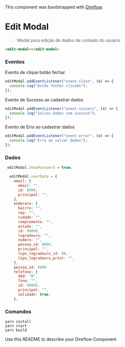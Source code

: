 This component was bootstrapped with [Direflow](https://direflow.io).

# Edit Modal
> Modal para edição de dados de contado do usuário

```html
<edit-modal></edit-modal>
```

### Eventos

Evento de clique botão fechar
```javascript
editModal.addEventListener("event-close", (e) => {
  console.log("botão fechar clicado");
});
```

Evento de Sucesso ao cadastrar dados
```javascript
editModal.addEventListener("event-success", (e) => {
  console.log("Salvou dados com sucesso");
});
```

Evento de Erro ao cadastrar dados
```javascript
editModal.addEventListener("event-error", (e) => {
  console.log("Erro ao salvar dados");
});
```

### Dados
```javascript
 editModal.showPassword = true;

  editModal.userData = {
    email: {
      email: "",
      id: 0000,
      principal: "",
    },
    endereco: {
      bairro: "",
      cep: "",
      cidade: "",
      complemento: "",
      estado: "",
      id: 00000,
      logradouro: "",
      numero: "",
      pessoa_id: 0000,
      principal: "",
      tipo_logradouro_id: 00,
      tipo_logradouro_print: "",
    },
    pessoa_id: 0000
    telefone: {
      ddd: "8",
      fone: "",
      id: 00000,
      principal: "",
      validado: true,
    },
 ```
 ### Comandos
 ```code
 yarn install
 yarn start
 yarn build
 ```

Use this README to describe your Direflow Component
